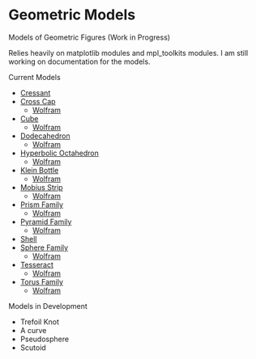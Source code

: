 # Geometric Models
Models of Geometric Figures
 (Work in Progress)
 
Relies heavily on matplotlib modules and mpl_toolkits modules.
I am still working on documentation for the models. 

Current Models
- [Cressant](https://github.com/PharaohCola13/geometric-models/blob/master/Scripts/cressant.py)
- [Cross Cap](https://github.com/PharaohCola13/geometric-models/blob/master/Scripts/cross-cap.py)
  - [Wolfram](http://mathworld.wolfram.com/Cross-Cap.html)
- [Cube](https://github.com/PharaohCola13/geometric-models/blob/master/Scripts/cube.py)
  - [Wolfram](http://mathworld.wolfram.com/Cube.html)
- [Dodecahedron](https://github.com/PharaohCola13/geometric-models/blob/master/Scripts/dodecahedron.py)
  - [Wolfram](http://mathworld.wolfram.com/Dodecahedron.html)
- [Hyperbolic Octahedron](https://github.com/PharaohCola13/geometric-models/blob/master/Scripts/hyperbolic_octahedron.py)
  - [Wolfram](http://mathworld.wolfram.com/HyperbolicOctahedron.html)
- [Klein Bottle](https://github.com/PharaohCola13/geometric-models/blob/master/Scripts/klein.py)
  - [Wolfram](http://mathworld.wolfram.com/KleinBottle.html)
- [Mobius Strip](https://github.com/PharaohCola13/geometric-models/blob/master/Scripts/mobius.py)
  - [Wolfram](http://mathworld.wolfram.com/MoebiusStrip.html)
- [Prism Family](https://github.com/PharaohCola13/geometric-models/blob/master/Scripts/prism.py)
  - [Wolfram](http://mathworld.wolfram.com/Prism.html)
- [Pyramid Family](https://github.com/PharaohCola13/geometric-models/blob/master/Scripts/pyramid.py)
  - [Wolfram](http://mathworld.wolfram.com/Pyramid.html)
- [Shell](https://github.com/PharaohCola13/geometric-models/blob/master/Scripts/shell.py)
- [Sphere Family](https://github.com/PharaohCola13/geometric-models/blob/master/Scripts/sphere.py)
  - [Wolfram](http://mathworld.wolfram.com/Sphere.html)
- [Tesseract](https://github.com/PharaohCola13/geometric-models/blob/master/Scripts/tesseract.py)
  - [Wolfram](http://mathworld.wolfram.com/Tesseract.html)
- [Torus Family](https://github.com/PharaohCola13/geometric-models/blob/master/Scripts/torus.py)
  - [Wolfram](http://mathworld.wolfram.com/Torus.html)

Models in Development
- Trefoil Knot
- A curve
- Pseudosphere
- Scutoid

